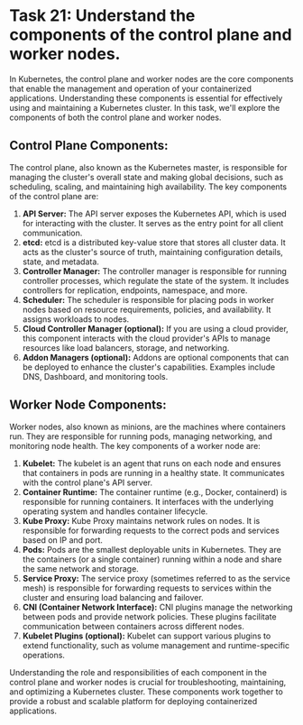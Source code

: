 # Task 21: Understand the components of the control plane and worker nodes.

In Kubernetes, the control plane and worker nodes are the core components that enable the management and operation of your containerized applications. Understanding these components is essential for effectively using and maintaining a Kubernetes cluster. In this task, we'll explore the components of both the control plane and worker nodes.

## **Control Plane Components:**

The control plane, also known as the Kubernetes master, is responsible for managing the cluster's overall state and making global decisions, such as scheduling, scaling, and maintaining high availability. The key components of the control plane are:

1. **API Server:** The API server exposes the Kubernetes API, which is used for interacting with the cluster. It serves as the entry point for all client communication.
2. **etcd:** etcd is a distributed key-value store that stores all cluster data. It acts as the cluster's source of truth, maintaining configuration details, state, and metadata.
3. **Controller Manager:** The controller manager is responsible for running controller processes, which regulate the state of the system. It includes controllers for replication, endpoints, namespace, and more.
4. **Scheduler:** The scheduler is responsible for placing pods in worker nodes based on resource requirements, policies, and availability. It assigns workloads to nodes.
5. **Cloud Controller Manager (optional):** If you are using a cloud provider, this component interacts with the cloud provider's APIs to manage resources like load balancers, storage, and networking.
6. **Addon Managers (optional):** Addons are optional components that can be deployed to enhance the cluster's capabilities. Examples include DNS, Dashboard, and monitoring tools.

## **Worker Node Components:**

Worker nodes, also known as minions, are the machines where containers run. They are responsible for running pods, managing networking, and monitoring node health. The key components of a worker node are:

1. **Kubelet:** The kubelet is an agent that runs on each node and ensures that containers in pods are running in a healthy state. It communicates with the control plane's API server.
2. **Container Runtime:** The container runtime (e.g., Docker, containerd) is responsible for running containers. It interfaces with the underlying operating system and handles container lifecycle.
3. **Kube Proxy:** Kube Proxy maintains network rules on nodes. It is responsible for forwarding requests to the correct pods and services based on IP and port.
4. **Pods:** Pods are the smallest deployable units in Kubernetes. They are the containers (or a single container) running within a node and share the same network and storage.
5. **Service Proxy:** The service proxy (sometimes referred to as the service mesh) is responsible for forwarding requests to services within the cluster and ensuring load balancing and failover.
6. **CNI (Container Network Interface):** CNI plugins manage the networking between pods and provide network policies. These plugins facilitate communication between containers across different nodes.
7. **Kubelet Plugins (optional):** Kubelet can support various plugins to extend functionality, such as volume management and runtime-specific operations.

Understanding the role and responsibilities of each component in the control plane and worker nodes is crucial for troubleshooting, maintaining, and optimizing a Kubernetes cluster. These components work together to provide a robust and scalable platform for deploying containerized applications.